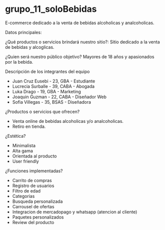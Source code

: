 # grupo_11_soloBebidas

E-commerce dedicado a la venta de bebidas alcoholicas y analcoholicas. 


Datos principales:

¿Qué productos o servicios brindará nuestro sitio?: 
Sitio dedicado a la venta de bebidas y alcoglicas.


¿Quien será nuestro público objetivo?
Mayores de 18 años y apasionados por la bebida. 


Descripción de los integrantes del equipo
- Juan Cruz Eusebi - 23, GBA - Estudiante
- Lucrecia Surballe - 39, CABA - Abogada
- Luka Drago - 19, GBA - Marketing
- Joaquin Guzman - 22, CABA - Diseñador Web
- Sofia Villegas - 35, BSAS - Diseñadora

¿Productos o servicios que ofrecen?
- Venta online de bebidas alcoholicas y/o analcoholicas.
- Retiro en tienda.

¿Estética?
- Minimalista
- Alta gama
- Orientada al producto
- User friendly 

¿Funciones implementadas?
- Carrito de compras
- Registro de usuarios
- Filtro de edad
- Categorias
- Busqueda personalizada
- Carrousel de ofertas
- Integracion de mercadopago y whatsapp (atencion al cliente)
- Paquetes personalizados 
- Review del producto






